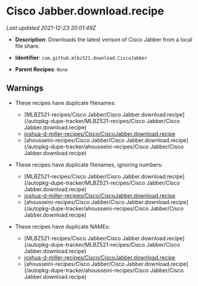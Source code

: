 # Cisco Jabber.download.recipe

_Last updated 2021-12-23 20:01:49Z_

- **Description**: Downloads the latest verison of Cisco Jabber from a local file share.

- **Identifier**: `com.github.mlbz521.download.CiscoJabber`

- **Parent Recipes**: `None`


## Warnings

- These recipes have duplicate filenames:
    - [MLBZ521-recipes/Cisco Jabber/Cisco Jabber.download.recipe](/autopkg-dupe-tracker/MLBZ521-recipes/Cisco Jabber/Cisco Jabber.download.recipe)
    - [joshua-d-miller-recipes/Cisco/CiscoJabber.download.recipe](/autopkg-dupe-tracker/joshua-d-miller-recipes/Cisco/CiscoJabber.download.recipe)
    - [ahousseini-recipes/Cisco Jabber/Cisco Jabber.download.recipe](/autopkg-dupe-tracker/ahousseini-recipes/Cisco Jabber/Cisco Jabber.download.recipe)

- These recipes have duplicate filenames, ignoring numbers:
    - [MLBZ521-recipes/Cisco Jabber/Cisco Jabber.download.recipe](/autopkg-dupe-tracker/MLBZ521-recipes/Cisco Jabber/Cisco Jabber.download.recipe)
    - [joshua-d-miller-recipes/Cisco/CiscoJabber.download.recipe](/autopkg-dupe-tracker/joshua-d-miller-recipes/Cisco/CiscoJabber.download.recipe)
    - [ahousseini-recipes/Cisco Jabber/Cisco Jabber.download.recipe](/autopkg-dupe-tracker/ahousseini-recipes/Cisco Jabber/Cisco Jabber.download.recipe)

- These recipes have duplicate NAMEs:
    - [MLBZ521-recipes/Cisco Jabber/Cisco Jabber.download.recipe](/autopkg-dupe-tracker/MLBZ521-recipes/Cisco Jabber/Cisco Jabber.download.recipe)
    - [joshua-d-miller-recipes/Cisco/CiscoJabber.download.recipe](/autopkg-dupe-tracker/joshua-d-miller-recipes/Cisco/CiscoJabber.download.recipe)
    - [ahousseini-recipes/Cisco Jabber/Cisco Jabber.download.recipe](/autopkg-dupe-tracker/ahousseini-recipes/Cisco Jabber/Cisco Jabber.download.recipe)